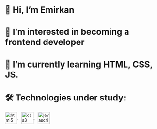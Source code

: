 # 👋 Hi, I’m Emirkan
# 👀 I’m interested in becoming a frontend developer
# 🌱 I’m currently learning HTML, CSS, JS.
# 🛠️ Technologies under study:

<p align="left">
  <a href="https://developer.mozilla.org/en-US/docs/Web/HTML" target="_blank" rel="noreferrer" style="margin-right: 10px;">
    <img src="https://cdn.jsdelivr.net/gh/devicons/devicon/icons/html5/html5-original.svg" alt="html5" width="40" height="40" style="vertical-align: middle;"/>
  </a>
  <a href="https://developer.mozilla.org/en-US/docs/Web/CSS" target="_blank" rel="noreferrer" style="margin-right: 10px;">
    <img src="https://cdn.jsdelivr.net/gh/devicons/devicon/icons/css3/css3-original.svg" alt="css3" width="40" height="40" style="vertical-align: middle;"/>
  </a>
  <a href="https://developer.mozilla.org/en-US/docs/Web/JavaScript" target="_blank" rel="noreferrer" style="margin-right: 10px;">
    <img src="https://cdn.jsdelivr.net/gh/devicons/devicon/icons/javascript/javascript-original.svg" alt="javascript" width="40" height="40" style="vertical-align: middle;"/>
  </a>
</p>
